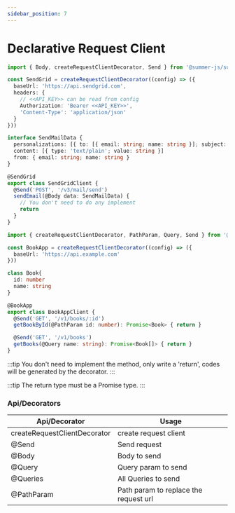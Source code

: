 ```yaml
---
sidebar_position: 7
---
```


# Declarative Request Client

 

```ts title="SendGrid"
import { Body, createRequestClientDecorator, Send } from '@summer-js/summer'

const SendGrid = createRequestClientDecorator((config) => ({
  baseUrl: 'https://api.sendgrid.com',
  headers: {
    // <<API_KEY>> can be read from config
    Authorization: 'Bearer <<API_KEY>>',
    'Content-Type': 'application/json'
  }
}))

interface SendMailData {
  personalizations: [{ to: [{ email: string; name: string }]; subject: string }]
  content: [{ type: 'text/plain'; value: string }]
  from: { email: string; name: string }
}

@SendGrid
export class SendGridClient {
  @Send('POST', '/v3/mail/send')
  sendEmail(@Body data: SendMailData) {
    // You don't need to do any implement
    return
  }
}
```

```ts title="call another service"
import { createRequestClientDecorator, PathParam, Query, Send } from '@summer-js/summer'

const BookApp = createRequestClientDecorator((config) => ({
  baseUrl: 'https://api.example.com'
}))

class Book{
  id: number
  name: string
}

@BookApp
export class BookAppClient {
  @Send('GET', '/v1/books/:id')
  getBookById(@PathParam id: number): Promise<Book> { return }

  @Send('GET', '/v1/books')
  getBooks(@Query name: string): Promise<Book[]> { return }
}
```

:::tip
You don't need to implement the method, only write a 'return', codes will be generated by the decorator.
:::

:::tip
The return type must be a Promise type.
:::


### Api/Decorators


|  Api/Decorator   | Usage  |
|  ----  | ----  |
| createRequestClientDecorator | create request client |
| @Send | Send request |
| @Body | Body to send |
| @Query | Query param to send |
| @Queries |All Queries to send |
| @PathParam |Path param to replace the request url |